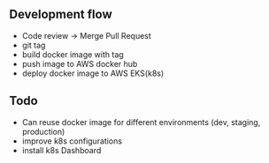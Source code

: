 ## Development flow

* Code review -> Merge Pull Request
* git tag
* build docker image with tag
* push image to AWS docker hub
* deploy docker image to AWS EKS(k8s)

## Todo

* Can reuse docker image for different environments (dev, staging, production)
* improve k8s configurations
* install k8s Dashboard
